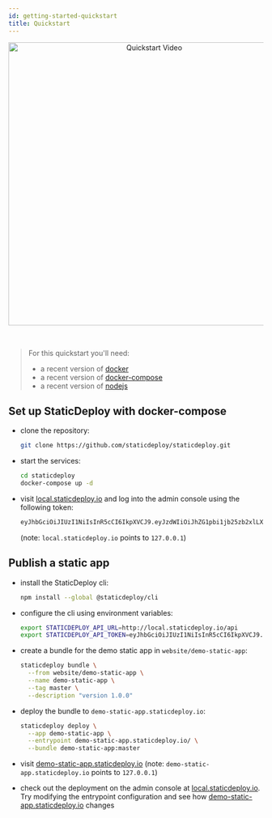 ```yaml
---
id: getting-started-quickstart
title: Quickstart
---
```


<div class="padded-docs-image" style="text-align: center; padding-bottom: 32px;">
  <a href="https://www.youtube.com/watch?v=ZysrB1uYKu0" target="_blank" rel="noopener">
    <img
      src="../images/quickstart-video-link.png"
      alt="Quickstart Video"
      style="width: 560px; text-align: center;"
    />
  </a>
</div>

> For this quickstart you'll need:
>
> - a recent version of [docker](https://docs.docker.com/install/)
> - a recent version of
>   [docker-compose](https://docs.docker.com/compose/install/)
> - a recent version of [nodejs](https://nodejs.org/en/)

## Set up StaticDeploy with docker-compose

- clone the repository:

  ```sh
  git clone https://github.com/staticdeploy/staticdeploy.git
  ```

- start the services:

  ```sh
  cd staticdeploy
  docker-compose up -d
  ```

- visit [local.staticdeploy.io](http://local.staticdeploy.io/) and log into the
  admin console using the following token:

  ```sh
  eyJhbGciOiJIUzI1NiIsInR5cCI6IkpXVCJ9.eyJzdWIiOiJhZG1pbi1jb25zb2xlLXVzZXIifQ.yGQzbu3CAIGuxnEhEAKrqv9W8cXuBiCnPIwN_kmmzlQ
  ```

  (note: `local.staticdeploy.io` points to `127.0.0.1`)

## Publish a static app

- install the StaticDeploy cli:

  ```sh
  npm install --global @staticdeploy/cli
  ```

- configure the cli using environment variables:

  ```sh
  export STATICDEPLOY_API_URL=http://local.staticdeploy.io/api
  export STATICDEPLOY_API_TOKEN=eyJhbGciOiJIUzI1NiIsInR5cCI6IkpXVCJ9.eyJzdWIiOiJjbGktdXNlciJ9.5Afzq7hN9GoLzlKCJwxGpi1RnQeCSF705vRxuqXPZkU
  ```

- create a bundle for the demo static app in `website/demo-static-app`:

  ```sh
  staticdeploy bundle \
    --from website/demo-static-app \
    --name demo-static-app \
    --tag master \
    --description "version 1.0.0"
  ```

- deploy the bundle to `demo-static-app.staticdeploy.io`:

  ```sh
  staticdeploy deploy \
    --app demo-static-app \
    --entrypoint demo-static-app.staticdeploy.io/ \
    --bundle demo-static-app:master
  ```

- visit
  [demo-static-app.staticdeploy.io](http://demo-static-app.staticdeploy.io/)
  (note: `demo-static-app.staticdeploy.io` points to `127.0.0.1`)

- check out the deployment on the admin console at
  [local.staticdeploy.io](http://local.staticdeploy.io/). Try modifying the
  entrypoint configuration and see how
  [demo-static-app.staticdeploy.io](http://demo-static-app.staticdeploy.io/)
  changes
